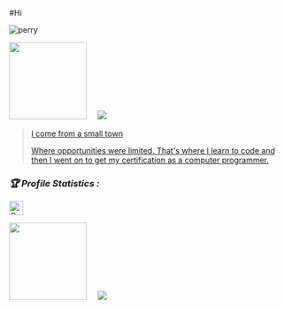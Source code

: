 #Hi
<!-- DcViet introduce.md -->
![perry](https://i.pinimg.com/originals/34/3e/a1/343ea1d4cc1ca376a4e56d9614ef2c82.png)

<p>
<img height="140" src="https://s2.coinmarketcap.com/static/img/coins/200x200/25006.png" /></a>
&nbsp;&nbsp;&nbsp;
<a href="https://github.com/DcViet"><img src="https://s2.coinmarketcap.com/static/img/coins/200x200/25006.png" />
  <blockquote>
  <p>I come from a small town</p>
  <p>Where opportunities were limited. That's where I learn to code and then I went on to get my certification as a computer programmer.</p>
</blockquote>

</a>
</p>

<h3><b><i>🏆 Profile Statistics :</i></b></h3>
<a href="https://github.com/DcViet"><img height="25" title="Counter" src="https://komarev.com/ghpvc/?username=DcViet&color=blueviolet&style=flat-square"></a>

<p>
<img height="140" src="https://github-readme-stats.vercel.app/api?username=DcViet&show_icons=true&include_all_commits=true&theme=react&cache_seconds=3200&hide_border=true&hide=contribs,issues&hide_rank=false&rank_icon=github" /></a>
&nbsp;&nbsp;&nbsp;
<a href="https://github.com/DcViet"><img src="https://github-readme-stats.vercel.app/api/top-langs/?username=DcViet&layout=compact&theme=react&hide_border=true" />
</a>
</p>
<!--
<picture>
  <source
    srcset="https://github-readme-stats.vercel.app/api?username=DcViet&show_icons=true&theme=react"
    media="(prefers-color-scheme: dark)"
  />
  <source
    srcset="https://github-readme-stats.vercel.app/api?username=DcViet&show_icons=true"
    media="(prefers-color-scheme: light), (prefers-color-scheme: no-preference)"
  />
  <img src="https://github-readme-stats.vercel.app/api?username=DcViet&show_icons=true" />
</picture>
--> 

